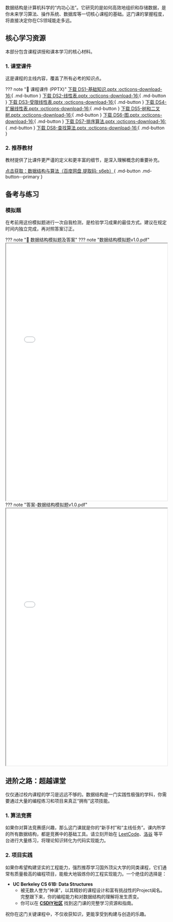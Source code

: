 数据结构是计算机科学的“内功心法”。它研究的是如何高效地组织和存储数据，是你未来学习算法、操作系统、数据库等一切核心课程的基础。这门课的掌握程度，将直接决定你在CS领域能走多远。

## 核心学习资源

本部分包含课程讲授和课本学习的核心材料。

### 1. 课堂课件

这是课程的主线内容，覆盖了所有必考的知识点。

??? note "📁 课程课件 (PPTX)"
    [下载 DS1-基础知识.pptx :octicons-download-16:](../../../utils/xjtu-cshonor-utils/课内资料/大一/数据结构/DS1-基础知识.pptx){ .md-button }
    [下载 DS2-线性表.pptx :octicons-download-16:](../../../utils/xjtu-cshonor-utils/课内资料/大一/数据结构/DS2%20线性表%20(4).pptx){ .md-button }
    [下载 DS3-受限线性表.pptx :octicons-download-16:](../../../utils/xjtu-cshonor-utils/课内资料/大一/数据结构/DS3%20受限线性表%20(3).pptx){ .md-button }
    [下载 DS4-扩展线性表.pptx :octicons-download-16:](../../../utils/xjtu-cshonor-utils/课内资料/大一/数据结构/DS4%20扩展线性表%20(1).pptx){ .md-button }
    [下载 DS5-树和二叉树.pptx :octicons-download-16:](../../../utils/xjtu-cshonor-utils/课内资料/大一/数据结构/DS5%20树和二叉树%20(1).pptx){ .md-button }
    [下载 DS6-图.pptx :octicons-download-16:](../../../utils/xjtu-cshonor-utils/课内资料/大一/数据结构/DS6%20图(1).pptx){ .md-button }
    [下载 DS7-排序算法.pptx :octicons-download-16:](../../../utils/xjtu-cshonor-utils/课内资料/大一/数据结构/DS7%20排序算法%20(1).pptx){ .md-button }
    [下载 DS8-查找算法.pptx :octicons-download-16:](../../../utils/xjtu-cshonor-utils/课内资料/大一/数据结构/DS8%20查找算法(2).pptx){ .md-button }

### 2. 推荐教材

教材提供了比课件更严谨的定义和更丰富的细节，是深入理解概念的重要补充。

[点击获取：数据结构与算法（百度网盘,提取码: s6eb）](https://pan.baidu.com/s/1LnjcBitgvOVwJPGVwbKNHg?pwd=s6eb){ .md-button .md-button--primary }

## 备考与练习

### 模拟题

在考前用这份模拟题进行一次自我检测，是检验学习成果的最佳方式。建议在规定时间内独立完成，再对照答案订正。

??? note "📁 数据结构模拟题及答案"
    ??? note "数据结构模拟题v1.0.pdf"
        <iframe loading="lazy" src="../../../utils/xjtu-cshonor-utils/课内资料/大一/数据结构/数据结构模拟题v1.0.pdf" width="100%" height="800px"></iframe>
    ??? note "答案-数据结构模拟题v1.0.pdf"
        <iframe loading="lazy" src="../../../utils/xjtu-cshonor-utils/课内资料/大一/数据结构/答案-数据结构模拟题v1.0.pdf" width="100%" height="800px"></iframe>

## 进阶之路：超越课堂

仅仅通过校内课程的学习是远远不够的。数据结构是一门实践性极强的学科，你需要通过大量的编程练习和项目来真正“拥有”这项技能。

### 1. 算法竞赛

如果你对算法竞赛感兴趣，那么这门课就是你的“新手村”和“主线任务”。课内所学的所有数据结构，都是竞赛中的基础工具。请立刻开始在 [LeetCode](https://leetcode.cn/)、[洛谷](https://www.luogu.com.cn/) 等平台进行大量练习，将理论知识转化为代码实现能力。

### 2. 项目实践

如果你希望构建坚实的工程能力，强烈推荐学习国外顶尖大学的同类课程，它们通常有质量极高的编程项目，能极大地锻炼你的工程实现能力。一个绝佳的选择是：

* **UC Berkeley CS 61B: Data Structures**
    * 被无数人誉为“神课”，以其精妙的课程设计和富有挑战性的Project闻名。完整跟下来，你的编程能力和对数据结构的理解将发生质变。
    * 你可以在 **[CSDIY社区](https://csdiy.wiki/)** 找到这门课的完整学习资源和指南。

祝你在这门关键课程中，不仅收获知识，更能享受到构建与创造的乐趣。